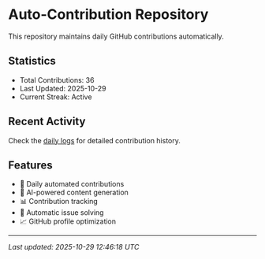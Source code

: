 # Auto-Contribution Repository

This repository maintains daily GitHub contributions automatically.

## Statistics

- Total Contributions: 36
- Last Updated: 2025-10-29
- Current Streak: Active

## Recent Activity

Check the [daily logs](./contributions/daily_logs/) for detailed contribution history.

## Features

- 🔄 Daily automated contributions
- 🤖 AI-powered content generation
- 📊 Contribution tracking
- 🐛 Automatic issue solving
- 📈 GitHub profile optimization

---
*Last updated: 2025-10-29 12:46:18 UTC*
